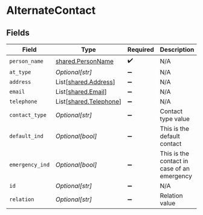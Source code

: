 # AlternateContact


## Fields

| Field                                                      | Type                                                       | Required                                                   | Description                                                | Example                                                    |
| ---------------------------------------------------------- | ---------------------------------------------------------- | ---------------------------------------------------------- | ---------------------------------------------------------- | ---------------------------------------------------------- |
| `person_name`                                              | [shared.PersonName](../../models/shared/personname.md)     | :heavy_check_mark:                                         | N/A                                                        |                                                            |
| `at_type`                                                  | *Optional[str]*                                            | :heavy_minus_sign:                                         | N/A                                                        | AlternateContact                                           |
| `address`                                                  | List[[shared.Address](../../models/shared/address.md)]     | :heavy_minus_sign:                                         | N/A                                                        |                                                            |
| `email`                                                    | List[[shared.Email](../../models/shared/email.md)]         | :heavy_minus_sign:                                         | N/A                                                        |                                                            |
| `telephone`                                                | List[[shared.Telephone](../../models/shared/telephone.md)] | :heavy_minus_sign:                                         | N/A                                                        |                                                            |
| `contact_type`                                             | *Optional[str]*                                            | :heavy_minus_sign:                                         | Contact type value                                         | Relative                                                   |
| `default_ind`                                              | *Optional[bool]*                                           | :heavy_minus_sign:                                         | This is the default contact                                | true                                                       |
| `emergency_ind`                                            | *Optional[bool]*                                           | :heavy_minus_sign:                                         | This is the contact in case of an emergency                | true                                                       |
| `id`                                                       | *Optional[str]*                                            | :heavy_minus_sign:                                         | N/A                                                        |                                                            |
| `relation`                                                 | *Optional[str]*                                            | :heavy_minus_sign:                                         | Relation value                                             | Mother                                                     |
